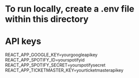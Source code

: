 # To run locally, create a .env file within this directory

# API keys

REACT_APP_GOOGLE_KEY=yourgoogleapikey
REACT_APP_SPOTIFY_ID=yourspotifyid
REACT_APP_SPOTIFY_SECRET=yourspotifysecret
REACT_APP_TICKETMASTER_KEY=yourticketmasterapikey